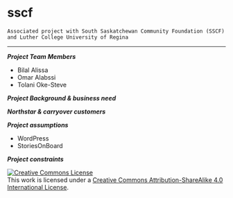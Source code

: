 # sscf
`Associated project with South Saskatchewan Community Foundation (SSCF) and Luther College University of Regina`

---


***Project Team Members***
- Bilal Alissa
- Omar Alabssi
- Tolani Oke-Steve

***Project Background & business need***


***Northstar & carryover customers***


***Project assumptions***
- WordPress
- StoriesOnBoard

***Project constraints***



<a rel="license" href="http://creativecommons.org/licenses/by-sa/4.0/"><img alt="Creative Commons License" style="border-width:0" src="https://i.creativecommons.org/l/by-sa/4.0/88x31.png" /></a><br />This work is licensed under a <a rel="license" href="http://creativecommons.org/licenses/by-sa/4.0/">Creative Commons Attribution-ShareAlike 4.0 International License</a>.
